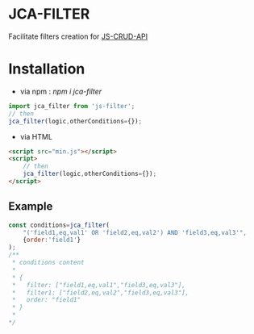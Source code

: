 # JCA-FILTER

Facilitate filters creation for [JS-CRUD-API](https://github.com/thipages/js-crud-api)

# Installation


- via npm : _npm i jca-filter_

```javascript
import jca_filter from 'js-filter';
// then
jca_filter(logic,otherConditions={});

```
- via HTML
```html
<script src="min.js"></script>
<script>
    // then
    jca_filter(logic,otherConditions={});
</script>
```
## Example

```javascript
const conditions=jca_filter(
    "('field1,eq,val1' OR 'field2,eq,val2') AND 'field3,eq,val3'",
    {order:'field1'}
);
/**
 * conditions content
 * 
 * {
 *   filter: ["field1,eq,val1","field3,eq,val3"],
 *   filter1: ["field2,eq,val2","field3,eq,val3"],
 *   order: "field1"
 * }
 * 
*/
```